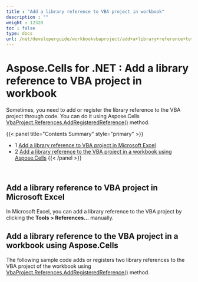 ```yaml
---
title : "Add a library reference to VBA project in workbook" 
description : "" 
weight : 12320 
toc : false
type: docs
url: /net/developerguide/workbookvbaproject/add+a+library+reference+to+vba+project+in+workbook/
---
```


# Aspose.Cells for .NET : Add a library reference to VBA project in workbook


Sometimes, you need to add or register the library reference to the VBA project through code. You can do it using Aspose.Cells [VbaProject.References.AddRegisteredReference()](https://apireference.aspose.com/net/cells/aspose.cells.vba/vbaprojectreferencecollection/methods/addregisteredreference) method.

{{< panel title="Contents Summary" style="primary" >}}
*   1 [Add a library reference to VBA project in Microsoft Excel](#add-a-library-reference-to-vba-project-in-microsoft-excel)
*   2 [Add a library reference to the VBA project in a workbook using Aspose.Cells](#add-a-library-reference-to-the-vba-project-in-a-workbook-using-aspose.cells)
{{< /panel >}}
 

 

## Add a library reference to VBA project in Microsoft Excel

In Microsoft Excel, you can add a library reference to the VBA project by clicking the **Tools > References...** manually.

## Add a library reference to the VBA project in a workbook using Aspose.Cells

The following sample code adds or registers two library references to the VBA project of the workbook using [VbaProject.References.AddRegisteredReference()](https://apireference.aspose.com/net/cells/aspose.cells.vba/vbaprojectreferencecollection/methods/addregisteredreference) method.

